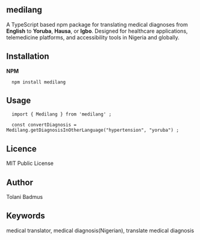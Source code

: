 ## medilang
A TypeScript based npm package for translating medical diagnoses from **English** to **Yoruba**, **Hausa**, or **Igbo**. Designed for healthcare applications, telemedicine platforms, and accessibility tools in Nigeria and globally.

## Installation
**NPM**

```
  npm install medilang
```
## Usage

```
  import { Medilang } from 'medilang' ;

  const convertDiagnosis = Medilang.getDiagnosisInOtherLanguage("hypertension", "yoruba") ;
```


## Licence
MIT Public License

## Author
Tolani Badmus

## Keywords
medical translator, medical diagnosis(Nigerian), translate medical diagnosis